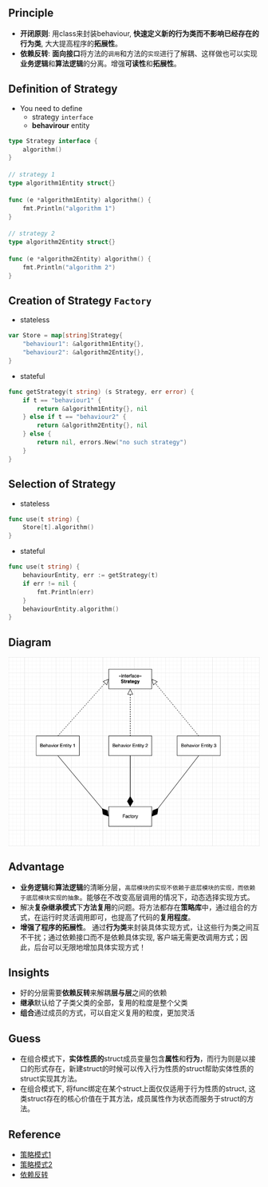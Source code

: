 ## Principle
- **开闭原则**: 用class来封装behaviour, **快速定义新的行为类而不影响已经存在的行为类**, 大大提高程序的**拓展性**。
- **依赖反转**: **面向接口**将方法的`调用`和方法的`实现`进行了解耦、这样做也可以实现**业务逻辑**和**算法逻辑**的分离。增强**可读性**和**拓展性**。

## Definition of Strategy
- You need to define
  - strategy `interface`
  - **behavirour** entity
```go
type Strategy interface {
	algorithm()
}

// strategy 1
type algorithm1Entity struct{}

func (e *algorithm1Entity) algorithm() {
	fmt.Println("algorithm 1")
}

// strategy 2
type algorithm2Entity struct{}

func (e *algorithm2Entity) algorithm() {
	fmt.Println("algorithm 2")
}
```
## Creation of Strategy `Factory`
- stateless
```go
var Store = map[string]Strategy{
	"behaviour1": &algorithm1Entity{},
	"behaviour2": &algorithm2Entity{},
}
```
- stateful
```go
func getStrategy(t string) (s Strategy, err error) {
	if t == "behaviour1" {
		return &algorithm1Entity{}, nil
	} else if t == "behaviour2" {
		return &algorithm2Entity{}, nil
	} else {
		return nil, errors.New("no such strategy")
	}
}
```
## Selection of Strategy
- stateless
```go
func use(t string) {
    Store[t].algorithm()
}
```
- stateful
```go
func use(t string) {
	behaviourEntity, err := getStrategy(t)
	if err != nil {
		fmt.Println(err)
	}
    behaviourEntity.algorithm()
}
```
## Diagram
<p align="center"><img style="display: block; width: 600px; margin: 0 auto;" src=img/2020-06-04-00-22-57.png alt="no image found"></p>

## Advantage
- **业务逻辑**和**算法逻辑**的清晰分层，`高层模块的实现不依赖于底层模块的实现，而依赖于底层模块实现的抽象`。能够在不改变高层调用的情况下，动态选择实现方式。
- 解决**复杂继承模式**下**方法复用**的问题。将方法都存在**策略库**中，通过组合的方式，在运行时灵活调用即可，也提高了代码的**复用程度**。
- **增强了程序的拓展性**。 通过**行为类**来封装具体实现方式，让这些行为类之间互不干扰；通过依赖接口而不是依赖具体实现, 客户端无需更改调用方式；因此，后台可以无限地增加具体实现方式！

## Insights
- 好的分层需要**依赖反转**来解耦**层与层**之间的依赖
- **继承**默认给了子类父类的全部，复用的粒度是整个父类
- **组合**通过成员的方式，可以自定义复用的粒度，更加灵活

## Guess
- 在组合模式下，**实体性质的**struct成员变量包含**属性**和**行为**，而行为则是以接口的形式存在，新建struct的时候可以传入行为性质的struct帮助实体性质的struct实现其方法。
- 在组合模式下, 将func绑定在某个struct上面仅仅适用于行为性质的struct, 这类struct存在的核心价值在于其方法，成员属性作为状态而服务于struct的方法。

## Reference
- [策略模式1](https://design-patterns.readthedocs.io/zh_CN/latest/behavioral_patterns/strategy.html)
- [策略模式2](https://refactoringguru.cn/design-patterns/strategy)
- [依赖反转](https://zhuanlan.zhihu.com/p/24175489)
  